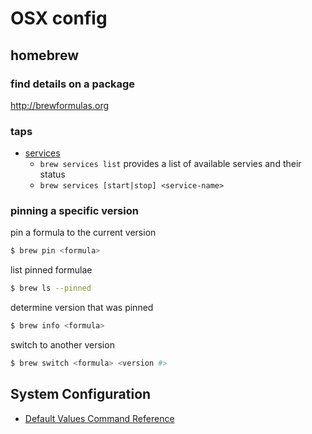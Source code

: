# OSX config

## homebrew

### find details on a package

<http://brewformulas.org>

### taps

* [services](https://github.com/Homebrew/homebrew-services)
  * `brew services list` provides a list of available servies and their status
  * `brew services [start|stop] <service-name>`

### pinning a specific version

pin a formula to the current version

```sh
$ brew pin <formula>
```

list pinned formulae

```sh
$ brew ls --pinned
```

determine version that was pinned

```sh
$ brew info <formula>
```

switch to another version

```sh
$ brew switch <formula> <version #>
```

## System Configuration

* [Default Values Command Reference](https://github.com/kevinSuttle/macOS-Defaults/blob/master/REFERENCE.md)
